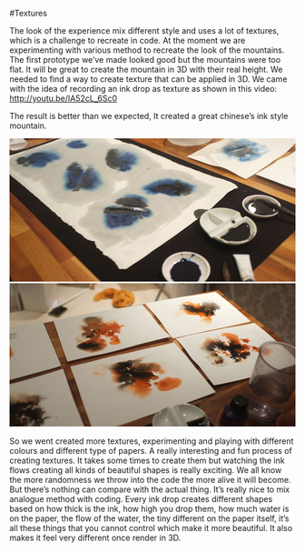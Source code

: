 #Textures

The look of the experience mix different style and uses a lot of textures, which is a challenge to recreate in code. At the moment we are experimenting with various method to recreate the look of the mountains. The first prototype we’ve made looked good but the mountains were too flat. It will be great to create the mountain in 3D with their real height. We needed to find a way to create texture that can be applied in 3D. We came with the idea of recording an ink drop as texture as shown in this video: 
http://youtu.be/IA52cL_6Sc0

The result is better than we expected, It created a great chinese’s ink style mountain.

![Example Image](project_images/Texture_ink/01.JPG?raw=true "Example Image")
![Example Image](project_images/Texture_ink/03.JPG?raw=true "Example Image")

So we went created more textures, experimenting and playing with different colours and different type of papers. A really interesting and fun process of creating textures. It takes some times to create them but watching the ink flows creating all kinds of beautiful shapes is really exciting. We all know the more randomness we throw into the code the more alive it will become. But there’s nothing can compare with the actual thing. It’s really nice to mix analogue method with coding. Every ink drop creates different shapes based on how thick is the ink, how high you drop them, how much water is on the paper, the flow of the water, the tiny different on the paper itself, it’s all these things that you cannot control which make it more beautiful. It also makes it feel very different once render in 3D.
